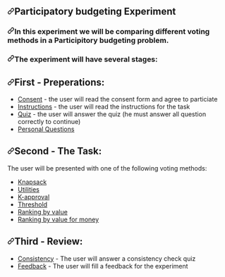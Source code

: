 
  <div id="readme" class="Box-body readme blob js-code-block-container p-5 p-xl-6 gist-border-0">
    <article class="markdown-body entry-content container-lg" itemprop="text"><h1><a id="user-content-participatory-budgeting-experiment" class="anchor" aria-hidden="true" href="#participatory-budgeting-experiment"><svg class="octicon octicon-link" viewBox="0 0 16 16" version="1.1" width="16" height="16" aria-hidden="true"><path fill-rule="evenodd" d="M7.775 3.275a.75.75 0 001.06 1.06l1.25-1.25a2 2 0 112.83 2.83l-2.5 2.5a2 2 0 01-2.83 0 .75.75 0 00-1.06 1.06 3.5 3.5 0 004.95 0l2.5-2.5a3.5 3.5 0 00-4.95-4.95l-1.25 1.25zm-4.69 9.64a2 2 0 010-2.83l2.5-2.5a2 2 0 012.83 0 .75.75 0 001.06-1.06 3.5 3.5 0 00-4.95 0l-2.5 2.5a3.5 3.5 0 004.95 4.95l1.25-1.25a.75.75 0 00-1.06-1.06l-1.25 1.25a2 2 0 01-2.83 0z"></path></svg></a>Participatory budgeting Experiment</h1>
<h3><a id="user-content-in-this-experiment-we-will-be-comparing-different-voting-methods-in-a-participitory-budgeting-problem" class="anchor" aria-hidden="true" href="#in-this-experiment-we-will-be-comparing-different-voting-methods-in-a-participitory-budgeting-problem"><svg class="octicon octicon-link" viewBox="0 0 16 16" version="1.1" width="16" height="16" aria-hidden="true"><path fill-rule="evenodd" d="M7.775 3.275a.75.75 0 001.06 1.06l1.25-1.25a2 2 0 112.83 2.83l-2.5 2.5a2 2 0 01-2.83 0 .75.75 0 00-1.06 1.06 3.5 3.5 0 004.95 0l2.5-2.5a3.5 3.5 0 00-4.95-4.95l-1.25 1.25zm-4.69 9.64a2 2 0 010-2.83l2.5-2.5a2 2 0 012.83 0 .75.75 0 001.06-1.06 3.5 3.5 0 00-4.95 0l-2.5 2.5a3.5 3.5 0 004.95 4.95l1.25-1.25a.75.75 0 00-1.06-1.06l-1.25 1.25a2 2 0 01-2.83 0z"></path></svg></a>In this experiment we will be comparing different voting methods in a Participitory budgeting problem.</h3>
<h3><a id="user-content-the-experiment-will-have-several-stages" class="anchor" aria-hidden="true" href="#the-experiment-will-have-several-stages"><svg class="octicon octicon-link" viewBox="0 0 16 16" version="1.1" width="16" height="16" aria-hidden="true"><path fill-rule="evenodd" d="M7.775 3.275a.75.75 0 001.06 1.06l1.25-1.25a2 2 0 112.83 2.83l-2.5 2.5a2 2 0 01-2.83 0 .75.75 0 00-1.06 1.06 3.5 3.5 0 004.95 0l2.5-2.5a3.5 3.5 0 00-4.95-4.95l-1.25 1.25zm-4.69 9.64a2 2 0 010-2.83l2.5-2.5a2 2 0 012.83 0 .75.75 0 001.06-1.06 3.5 3.5 0 00-4.95 0l-2.5 2.5a3.5 3.5 0 004.95 4.95l1.25-1.25a.75.75 0 00-1.06-1.06l-1.25 1.25a2 2 0 01-2.83 0z"></path></svg></a>The experiment will have several stages:</h3>
<h2><a id="user-content-first---preperations" class="anchor" aria-hidden="true" href="#first---preperations"><svg class="octicon octicon-link" viewBox="0 0 16 16" version="1.1" width="16" height="16" aria-hidden="true"><path fill-rule="evenodd" d="M7.775 3.275a.75.75 0 001.06 1.06l1.25-1.25a2 2 0 112.83 2.83l-2.5 2.5a2 2 0 01-2.83 0 .75.75 0 00-1.06 1.06 3.5 3.5 0 004.95 0l2.5-2.5a3.5 3.5 0 00-4.95-4.95l-1.25 1.25zm-4.69 9.64a2 2 0 010-2.83l2.5-2.5a2 2 0 012.83 0 .75.75 0 001.06-1.06 3.5 3.5 0 00-4.95 0l-2.5 2.5a3.5 3.5 0 004.95 4.95l1.25-1.25a.75.75 0 00-1.06-1.06l-1.25 1.25a2 2 0 01-2.83 0z"></path></svg></a>First - Preperations:</h2>
<ul>
<li><a href="/seanav97/Participatory_budgeting_exp/blob/master/readme_files/consent.png">Consent</a> - the user will read the consent form and agree to particiate</li>
<li><a href="/seanav97/Participatory_budgeting_exp/blob/master/readme_files/instuctions.png">Instructions</a> - the user will read the instructions for the task</li>
<li><a href="/seanav97/Participatory_budgeting_exp/blob/master/readme_files/quiz.png">Quiz</a> - the user will answer the quiz (he must answer all question correctly to continue)</li>
<li><a href="/seanav97/Participatory_budgeting_exp/blob/master/readme_files/personal.png">Personal Questions</a></li>
</ul>
<h2><a id="user-content-second---the-task" class="anchor" aria-hidden="true" href="#second---the-task"><svg class="octicon octicon-link" viewBox="0 0 16 16" version="1.1" width="16" height="16" aria-hidden="true"><path fill-rule="evenodd" d="M7.775 3.275a.75.75 0 001.06 1.06l1.25-1.25a2 2 0 112.83 2.83l-2.5 2.5a2 2 0 01-2.83 0 .75.75 0 00-1.06 1.06 3.5 3.5 0 004.95 0l2.5-2.5a3.5 3.5 0 00-4.95-4.95l-1.25 1.25zm-4.69 9.64a2 2 0 010-2.83l2.5-2.5a2 2 0 012.83 0 .75.75 0 001.06-1.06 3.5 3.5 0 00-4.95 0l-2.5 2.5a3.5 3.5 0 004.95 4.95l1.25-1.25a.75.75 0 00-1.06-1.06l-1.25 1.25a2 2 0 01-2.83 0z"></path></svg></a>Second - The Task:</h2>
<p>The user will be presented with one of the following voting methods:</p>
<ul>
<li><a href="/seanav97/Participatory_budgeting_exp/blob/master/readme_files/knapsack.gif">Knapsack</a></li>
<li><a href="/seanav97/Participatory_budgeting_exp/blob/master/readme_files/utilities.gif">Utilities</a></li>
<li><a href="/seanav97/Participatory_budgeting_exp/blob/master/readme_files/approval.gif">K-approval</a></li>
<li><a href="/seanav97/Participatory_budgeting_exp/blob/master/readme_files/threshold.gif">Threshold</a></li>
<li><a href="/seanav97/Participatory_budgeting_exp/blob/master/readme_files/ranking.gif">Ranking by value</a></li>
<li><a href="/seanav97/Participatory_budgeting_exp/blob/master/readme_files/ranking_money.gif">Ranking by value for money</a></li>
</ul>
<h2><a id="user-content-third---review" class="anchor" aria-hidden="true" href="#third---review"><svg class="octicon octicon-link" viewBox="0 0 16 16" version="1.1" width="16" height="16" aria-hidden="true"><path fill-rule="evenodd" d="M7.775 3.275a.75.75 0 001.06 1.06l1.25-1.25a2 2 0 112.83 2.83l-2.5 2.5a2 2 0 01-2.83 0 .75.75 0 00-1.06 1.06 3.5 3.5 0 004.95 0l2.5-2.5a3.5 3.5 0 00-4.95-4.95l-1.25 1.25zm-4.69 9.64a2 2 0 010-2.83l2.5-2.5a2 2 0 012.83 0 .75.75 0 001.06-1.06 3.5 3.5 0 00-4.95 0l-2.5 2.5a3.5 3.5 0 004.95 4.95l1.25-1.25a.75.75 0 00-1.06-1.06l-1.25 1.25a2 2 0 01-2.83 0z"></path></svg></a>Third - Review:</h2>
<ul>
<li><a href="/seanav97/Participatory_budgeting_exp/blob/master/readme_files/consistency.png">Consistency</a> - The user will answer a consistency check quiz</li>
<li><a href="/seanav97/Participatory_budgeting_exp/blob/master/readme_files/feedback.png">Feedback</a> - The user will fill a feedback for the experiment</li>
</ul>
</article>
  </div>
  </body>
</html>


